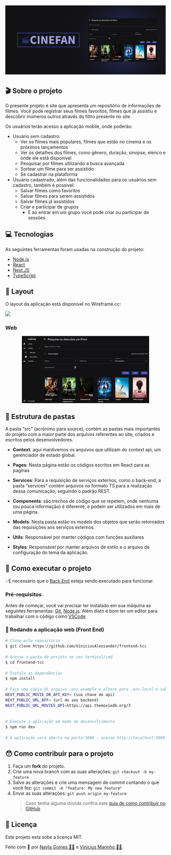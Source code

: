 <h1 align="center">
    <img alt="CINEFAN" title="#CINEFAN" src="./assets/banner-com-img-brilho-na-img.png" />
</h1>

## 🎬 Sobre o projeto

O presente projeto é site que apresenta um repositório de informações de filmes. Você pode registrar seus filmes favoritos, filmes que já assistiu e descobrir inúmeros outros através do filtro presente no site.

Os usuários terão acesso a aplicação mobile, onde poderão:

- Usuário sem cadastro:
  - Ver os filmes mais populares, filmes que estão no cinema e os próximos lançamentos
  - Ver os detalhes dos filmes, como gênero, duração, sinopse, elenco e onde ele está disponível
  - Pesquisar por filmes utilizando a busca avançada
  - Sortear um filme para ser assistido
  - Se cadastrar na plataforma
- Usuário cadastrado, além das funcionalidades para os usuários sem cadastro, também é possível:
  - Salvar filmes como favoritos
  - Salvar filmes para serem assistidos
  - Salvar filmes já assistidos
  - Criar e participar de grupos
    - E ao entrar em um grupo você pode criar ou participar de sessões

## 💻 Tecnologias

As seguintes ferramentas foram usadas na construção do projeto:

- [Node.js][nodejs]
- [React][reactjs]
- [Next.JS][nextjs]
- [TypeScript][typescript]

## 🎨 Layout

O layout da aplicação está disponível no Wireframe.cc:

<a href="https://wireframe.cc/pro/pp/635115ec2575591">
  <img src="https://img.shields.io/badge/Acessar%20Layout-Wireframe-brightgreen">
</a>

### Web

<p align="center" style="display: flex; align-items: flex-start; justify-content: center;">
  <img alt="Tela descubra" title="Tela descubra" src="./assets/tela-descubra.png" width="400px">
</p>

## 📁 Estrutura de pastas

A pasta “src” (acrônimo para source), contém as pastas mais importantes do projeto com a maior parte dos arquivos referentes ao site, criados e escritos pelos desenvolvedores.

- **Context**: aqui mantivemos os arquivos que utilizam do context api, um gerenciador de estado global.

- **Pages**: Nesta página estão os códigos escritos em React para as paginas

- **Services**: Para a requisição de serviços externos, como o back-end, a pasta “services” contém arquivos no formato TS para a realização dessa comunicação, seguindo o padrão REST.

- **Components**: são trechos de código que se repetem, onde nenhuma (ou pouca informação) é diferente, e podem ser utilizados em mais de uma página.

- **Models**: Nesta pasta estão os models dos objetos que serão retornados das requisições aos serviços externos.

- **Utils**: Responsável por manter códigos com funções auxiliares

- **Styles**: Responsável por manter arquivos de estilo e o arquivo de configuração do tema da aplicação.

## 🚀 Como executar o projeto

💡É necessário que o [Back End](https://github.com/ViniciusAlexsander/backend-tcc) esteja sendo executado para funcionar.

### Pré-requisitos

Antes de começar, você vai precisar ter instalado em sua máquina as seguintes ferramentas:
[Git](https://git-scm.com), [Node.js][nodejs].
Além disto é bom ter um editor para trabalhar com o código como [VSCode][vscode]

### 🧭 Rodando a aplicação web (Front End)

```bash
# Clone este repositório
$ git clone https://github.com/ViniciusAlexsander/frontend-tcc

# Acesse a pasta do projeto no seu terminal/cmd
$ cd frontend-tcc

# Instale as dependências
$ npm install

# Faça uma cópia do arquivo .env.example e altere para .env.local e substitua os valores das variáveis de ambiente
NEXT_PUBLIC_MOVIE_DB_API_KEY= (sua chave de api)
NEXT_PUBLIC_URL_BFF= (url do seu backend)
NEXT_PUBLIC_URL_MOVIES_API=https://api.themoviedb.org/3


# Execute a aplicação em modo de desenvolvimento
$ npm run dev

# A aplicação será aberta na porta:3000 - acesse http://localhost:3000
```

## 😯 Como contribuir para o projeto

1. Faça um **fork** do projeto.
2. Crie uma nova branch com as suas alterações: `git checkout -b my-feature`
3. Salve as alterações e crie uma mensagem de commit contando o que você fez: `git commit -m "feature: My new feature"`
4. Envie as suas alterações: `git push origin my-feature`
   > Caso tenha alguma dúvida confira este [guia de como contribuir no GitHub](https://github.com/firstcontributions/first-contributions)

## 📝 Licença

Este projeto esta sobe a licença MIT.

Feito com 💜 por [Nayla Gomes 👩‍💻](https://www.linkedin.com/in/naygo/) e [Vinicius Marinho 👨‍💻](https://www.linkedin.com/in/vinicius-alexsander-lima-marinho/).

[nodejs]: https://nodejs.org/
[typescript]: https://www.typescriptlang.org/
[reactjs]: https://reactjs.org
[nextjs]: https://nextjs.org/
[yarn]: https://yarnpkg.com/
[vscode]: https://code.visualstudio.com/
[vceditconfig]: https://marketplace.visualstudio.com/items?itemName=EditorConfig.EditorConfig
[license]: https://opensource.org/licenses/MIT
